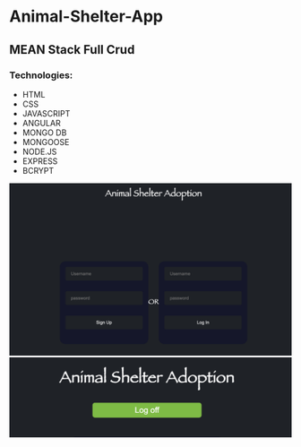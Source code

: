 # Animal-Shelter-App


## MEAN Stack Full Crud

### Technologies:

* HTML
* CSS
* JAVASCRIPT
* ANGULAR
* MONGO DB
* MONGOOSE
* NODE.JS
* EXPRESS
* BCRYPT





![Login/SignUp](/loginSignup.png?raw=true{:height="50px"width="50px"})
![LogOut](/logout.png?raw=true{:height="50px"width="50px"})
